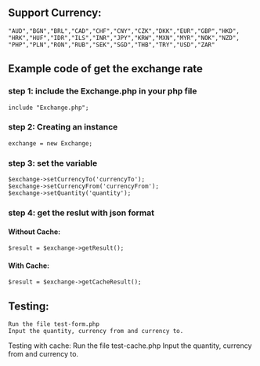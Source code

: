 ## Support Currency:
    "AUD","BGN","BRL","CAD","CHF","CNY","CZK","DKK","EUR","GBP","HKD", 
    "HRK","HUF","IDR","ILS","INR","JPY","KRW","MXN","MYR","NOK","NZD", 
    "PHP","PLN","RON","RUB","SEK","SGD","THB","TRY","USD","ZAR"

## Example code of get the exchange rate
### step 1: include the Exchange.php in your php file
    include "Exchange.php"; 

### step 2:  Creating an instance
    exchange = new Exchange;

### step 3: set the variable
    $exchange->setCurrencyTo('currencyTo'); 
    $exchange->setCurrencyFrom('currencyFrom'); 
    $exchange->setQuantity('quantity');
            
### step 4: get the reslut with json format
#### Without Cache:
    $result = $exchange->getResult();
#### With Cache:
    $result = $exchange->getCacheResult();

## Testing:
    Run the file test-form.php
    Input the quantity, currency from and currency to.

Testing with cache:
    Run the file test-cache.php
    Input the quantity, currency from and currency to.